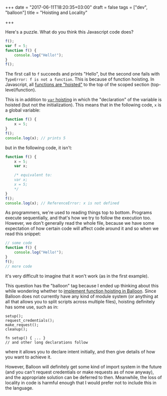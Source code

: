 +++
date = "2017-06-11T18:20:35+03:00"
draft = false
tags = ["dev", "balloon"]
title = "Hoisting and Locality"

+++

Here's a puzzle. What do you think this Javascript code does?

```js
f();
var f = 5;
function f() {
    console.log("Hello!");
}
f();
```
<!--more-->
The first call to `f` succeeds and prints "Hello", but the second one fails with `TypeError: f is not a function`. This is because of function hoisting. In Javascript, all [functions are "hoisted"](https://developer.mozilla.org/en/docs/Web/JavaScript/Reference/Statements/function#Function_declaration_hoisting) to the top of the scoped section (top-level/function).

This is in addition to [`var` hoisting](https://developer.mozilla.org/en/docs/Web/JavaScript/Reference/Statements/var#var_hoisting) in which the "declaration" of the variable is hoisted (but not the initialization). This means that in the following code, `x` is a global variable:

```js
function f() {
    x = 5;
}
f();
console.log(x); // prints 5
```

but in the following code, it isn't:

```js
function f() {
    x = 5;
    var x;

    /* equivalent to:
    var x;
    x = 5;
    */
}
f();
console.log(x); // ReferenceError: x is not defined
```

As programmers, we're used to reading things top to bottom. Programs execute sequentially, and that's how we try to follow the execution too. However, we don't generally read the whole file, because we have some expectation of how certain code will affect code around it and so when we read this snippet:

```js
// some code
function f() {
    console.log("Hello!");
}
f();
// more code
```

it's very difficult to imagine that it won't work (as in the first example).

This question has the "balloon" tag because I ended up thinking about this while wondering whether to [implement function hoisting in Balloon](https://github.com/polybuildr/balloon-lang/issues/27). Since Balloon does not currently have any kind of module system (or anything at all that allows you to split scripts across multiple files), hoisting definitely has some use, such as in:

```
setup();
request_credentials();
make_request();
cleanup();

fn setup() { ... }
// and other long declarations follow
```

where it allows you to declare intent initially, and then give details of how you want to achieve it.

However, Balloon will definitely get some kind of import system in the future (and you can't request credentials or make requests as of now anyway), and the appropriate solution can be deferred to then. Meanwhile, the loss of locality in code is harmful enough that I would prefer not to include this in the language.
